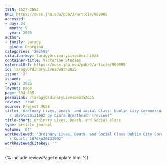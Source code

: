 ```yaml
---
ISSN: 1527-2052
URL: https://muse.jhu.edu/pub/3/article/969909
accessed:
- day: 24
  month: 9
  year: 2025
author:
- family: Laragy
  given: Georgina
categories: '202509'
citation-key: laragyOrdinaryLivesDeath2025
container-title: Victorian Studies
externalUrl: https://muse.jhu.edu/pub/3/article/969909
id: laragyOrdinaryLivesDeath2025
issue: '2'
issued:
- year: 2025
layout: page
page: 334-335
permalink: /laragyOrdinaryLivesDeath2025
review: 'true'
source: Project MUSE
title: "Ordinary Lives, Death, and Social Class: Dublin City Coroner\u2019s Court,\
  \ 1876\u20131902 by Ciara Breathnach (review)"
title-short: Ordinary Lives, Death, and Social Class
type: article-journal
volume: '67'
workReviewed: "Ordinary Lives, Death, and Social Class Dublin City Coroner\u2019s\
  \ Court, 1876\u20131902"
workReviewedCitekey: ''
---
```

{% include reviewPageTemplate.html %}